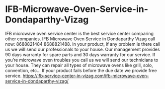 # IFB-Microwave-Oven-Service-in-Dondaparthy-Vizag
 IFB microwave oven service center is the best service center comparing other companies. IFB Microwave Oven Service in Dondaparthy Vizag call now: 8688821484 8688821488. In your product, if any problem is there call us we will send our professionals to your house. Our management provides 90 days warranty for spare parts and 30 days warranty for our service. If you’re microwave oven troubles you call us we will send our technicians to your house. They can repair all types of microwave ovens like grill, solo, convention, etc... If your product fails before the due date we provide free service. https://ifb-service-center-in-vizag.com/ifb-microwave-oven-service-in-dondaparthy-vizag/
